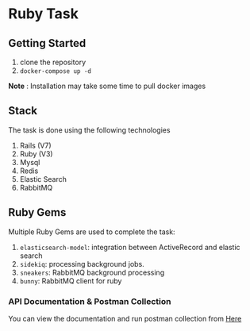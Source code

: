 # Ruby Task

## Getting Started

1. clone the repository
2. ```docker-compose up -d```

**Note** : Installation may take some time to pull docker images

## Stack

The task is done using the following technologies

1. Rails (V7)
2. Ruby (V3)
3. Mysql
4. Redis
5. Elastic Search
6. RabbitMQ

## Ruby Gems
Multiple Ruby Gems are used to complete the task:
1. `elasticsearch-model`: integration between ActiveRecord and elastic search
2. `sidekiq`: processing background jobs.
3. `sneakers`: RabbitMQ background processing
4. `bunny`: RabbitMQ client for ruby

### API Documentation & Postman Collection
You can view the documentation and run postman collection from [Here](https://documenter.getpostman.com/view/2179951/2s8YmUKzDv)
